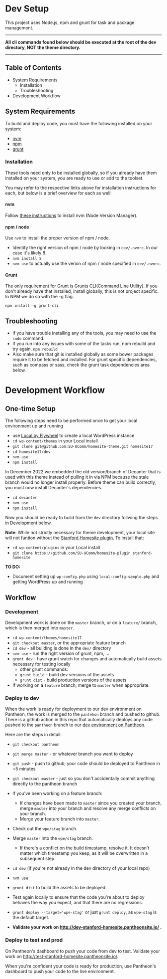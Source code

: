 # Dev Setup

This project uses Node.js, npm and grunt for task and package management.
___

**All cli commands found below should be executed at the root of the dev directory, NOT the theme directory.**
___

## Table of Contents

* System Requirements
	* Installation
	* Troubleshooting
* Development Workflow

## System Requirements

To build and deploy code, you must have the following installed on your system:

* [nvm](https://github.com/nvm-sh/nvm)
* [npm](https://docs.npmjs.com/about-npm)
* [grunt](http://gruntjs.com/getting-started)

### Installation

These tools need only to be installed globally, so if you already have them installed on your system,
you are ready to use or add to the toolset.

You may refer to the respective links above for installation instructions for each, but below is a
brief overview for each as well:

#### nvm

Follow [these instructions](https://github.com/nvm-sh/nvm#installing-and-updating) to install
nvm (Node Version Manager).

#### npm / node

Use `nvm` to install the proper version of npm / node.

* Identify the right version of npm / node by looking in `dev/.nvmrc`. In our case it's likely 8.
* `nvm install 8`
* `nvm use` to actually use the verion of npm / node specified in `dev/.nvmrc`.

#### Grunt

The only requirement for Grunt is Grunts CLI(Command Line Utility).
If you don't already have that installed, install globally, this is not project specific.
In NPM we do so with the -g flag.

	npm install -g grunt-cli

## Troubleshooting

* If you have trouble installing any of the tools, you may need to use the `sudo` command.
* If you run into any issues with some of the tasks run, npm rebuild and try again.
	`npm rebuild`
* Also make sure that git is installed globally as some bower packages require it to be fetched and installed.
For grunt specific dependencies, such as compass or sass, check the grunt task dependencies area below.


# Development Workflow

## One-time Setup

The following steps need to be performed once to get your local environment up and running

* use [Local by Flywheel](https://localwp.com/) to create a local WordPress instance
* `cd wp-content/themes` in your Local install
* `git clone git@github.com:SU-UComm/homesite-theme.git homesite17`
* `cd homesite17/dev`
* `nvm use`
* `npm install`

In December 2022 we embedded the old version/branch of Decanter that is used with this theme instead of pulling it in via NPM because the stale branch would no longer install properly. Before theme can build correctly, you must now install Decanter's dependencies.
* `cd decanter`
* `nvm use`
* `npm install`

Now you should be ready to build from the `dev` directory follwing the steps in Development below.


**Note**: While not strictly necessary for theme development, your local site will not funtion
without the [Stanford Homesite plugin](https://github.com/SU-UComm/homesite-plugin). To install that:

* `cd wp-content/plugins` in your Local install
* `git clone https://github.com/SU-UComm/homesite-plugin stanford-homesite`

**TO DO:**

* Document setting up `wp-config.php` using `local-config-sample.php` and getting WordPress up and running


## Workflow

### Development
Development work is done on the `master` branch, or on a `feature/` branch, which is then merged into `master`.

* `cd wp-content/themes/homesite17`
* `git checkout master`, or the appropriate feature branch
* `cd dev` - all building is done in the `dev/` directory
* `nvm use` - run the right version of grunt, npm, ...
* `grunt dev` - have grunt watch for changes and automatically build assets necessary for testing locally
  * other grunt commands:
  * `grunt build` - build dev versions of the assets
  * `grunt dist` - build production versions of the assets
* If working on a `feature` branch, merge to `master` when appropriate.

### Deploy to dev

When the work is ready for deployment to our dev environment on Pantheon,
the work is merged to the `pantehon` branch and pushed to github. There is a github action
in this repo that automatically deploys any code pushed to the `pantheon` branch to our
[dev environment on Pantheon](https://dashboard.pantheon.io/sites/4a2ec620-f9e5-4895-ac46-ab17b5f823b7#dev/code).

Here are the steps in detail:

* `git checkout pantheon`
* `git merge master` - or whatever branch you want to deploy
* `git push` - push to github; your code should be deployed to Pantheon in ~5 minutes
* `git checkout master` - just so you don't accidentally commit anything directly to the pantheon branch

* If you've been working on a feature branch:
    * If changes have been made to `master` since you created your branch, merge `master` into your branch and resolve any merge conflicts on your branch.
    * Merge your feature branch into `master`.
* Check out the `wpe/stag` branch.
* Merge `master` into the `wpe/stag` branch.
    * If there's a conflict on the build timestamp, resolve it. It doesn't matter which timestamp you keep, as it will be overwritten in a subsequent step.
* `cd dev` (if you're not already in the dev directory of your local repo)
* `nvm use`
* `grunt dist` to build the assets to be deployed
* Test again locally to ensure that the code you're about to deploy behaves the way you expect, and that there are no regressions.
* `grunt deploy --target='wpe-stag'` or just `grunt deploy`, as `wpe-stag` is the default target.
* **Validate your work on http://dev-stanford-homesite.pantheonsite.io/ .**

### Deploy to test and prod

On Pantheon's dashboard to push your code from dev to test. Validate your work on
http://test-stanford-homesite.pantheonsite.io/.

When you're confident your code is ready for production, use Pantheon's dashboard to
push your code to the live environment.
